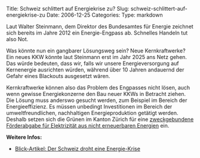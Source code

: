 Title: Schweiz schlittert auf Energiekrise zu?
Slug: schweiz-schlittert-auf-energiekrise-zu
Date: 2006-12-25
Categories:
Type: markdown

Laut Walter Steinmann, dem Direktor des Bundesamtes für Energie zeichnet sich bereits im Jahre 2012 ein Energie-Engpass ab. Schnelles Handeln tut also Not.

Was könnte nun ein gangbarer Lösungsweg sein? Neue Kernkraftwerke? Ein neues KKW könnte laut Steinmann erst im Jahr 2025 ans Netz gehen. Das würde bedeuten, dass wir, falls wir unsere Energieversorgung auf Kernenergie ausrichten würden, während über 10 Jahren andauernd der Gefahr eines Blackouts ausgesetzt wären.

Kernkraftwerke können also das Problem des Engpasses nicht lösen, auch wenn gewisse Energiekonzerne den Bau neuer KKWs in Betracht ziehen. Die Lösung muss anderswo gesucht werden, zum Beispiel im Bereich der Energieeffizienz. Es müssen unbedingt Investitionen im Bereich der umweltfreundlichen, nachhaltigen Energieproduktion getätigt werden. Deshalb setzen sich die Grünen im Kanton Zürich für eine [zweckgebundene Förderabgabe für Elektrizität aus nicht erneuerbaren Energien](http://www.gruene-zh.ch/Energieinitiative.1181.0.html?&L=0) ein.

**Weitere Infos:**

- [Blick-Artikel: Der Schweiz droht eine Energie-Krise](http://www.blick.ch/news/schweiz/artikel52265)
